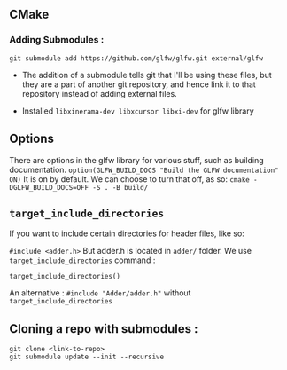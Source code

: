 ## CMake 

### Adding Submodules : 

```
git submodule add https://github.com/glfw/glfw.git external/glfw
```

* The addition of a submodule tells git that I'll be using these files, but they are a part of another git repository, and hence link it to that repository instead of adding external files.

* Installed
`libxinerama-dev libxcursor libxi-dev` for glfw library

## Options

There are options in the glfw library for various stuff, such as building documentation.
`option(GLFW_BUILD_DOCS "Build the GLFW documentation" ON)`
It is on by default.
We can choose to turn that off, as so:
`cmake -DGLFW_BUILD_DOCS=OFF -S . -B build/`


## `target_include_directories`

If you want to include certain directories for header files, like so:

`#include <adder.h>`
But adder.h is located in `adder/` folder.
We use `target_include_directories` command : 

`target_include_directories()`

An alternative : 
`#include "Adder/adder.h"` without `target_include_directories`

## Cloning a repo with submodules : 

```
git clone <link-to-repo>
git submodule update --init --recursive
```